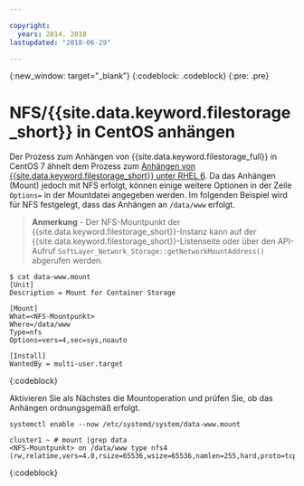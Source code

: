 ```yaml
---

copyright:
  years: 2014, 2018
lastupdated: "2018-06-29"

---
```

{:new_window: target="_blank"}
{:codeblock: .codeblock}
{:pre: .pre}

# NFS/{{site.data.keyword.filestorage_short}} in CentOS anhängen

Der Prozess zum Anhängen von {{site.data.keyword.filestorage_full}} in CentOS 7 ähnelt dem Prozess zum [Anhängen von {{site.data.keyword.filestorage_short}} unter RHEL 6](accessing-file-storage-linux.html). Da das Anhängen (Mount) jedoch mit NFS erfolgt, können einige weitere Optionen in der Zeile `Options=` in der Mountdatei angegeben werden. Im folgenden Beispiel wird für NFS festgelegt, dass das Anhängen an `/data/www` erfolgt. 

>**Anmerkung** - Der NFS-Mountpunkt der {{site.data.keyword.filestorage_short}}-Instanz kann auf der {{site.data.keyword.filestorage_short}}-Listenseite oder über den API-Aufruf `SoftLayer_Network_Storage::getNetworkMountAddress()` abgerufen werden.

```
$ cat data-www.mount
[Unit]
Description = Mount for Container Storage

[Mount]
What=<NFS-Mountpunkt>
Where=/data/www
Type=nfs
Options=vers=4,sec=sys,noauto

[Install]
WantedBy = multi-user.target
```
{:codeblock}

Aktivieren Sie als Nächstes die Mountoperation und prüfen Sie, ob das Anhängen ordnungsgemäß erfolgt.

```
systemctl enable --now /etc/systemd/system/data-www.mount

cluster1 ~ # mount |grep data
<NFS-Mountpunkt> on /data/www type nfs4 (rw,relatime,vers=4.0,rsize=65536,wsize=65536,namlen=255,hard,proto=tcp,port=0,timeo=600,retrans=2,sec=sys,clientaddr=10.81.x.x,local_lock=none,addr=10.1.x.x)
```
{:codeblock}
